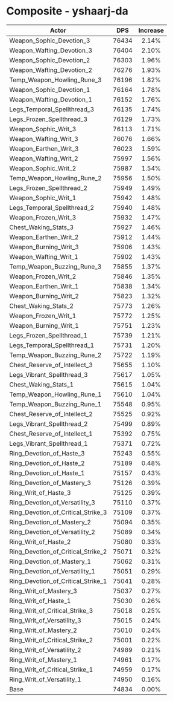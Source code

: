 # Composite - yshaarj-da
| Actor | DPS | Increase |
|---|:---:|:---:|
|Weapon_Sophic_Devotion_3|76434|2.14%|
|Weapon_Wafting_Devotion_3|76404|2.10%|
|Weapon_Sophic_Devotion_2|76303|1.96%|
|Weapon_Wafting_Devotion_2|76276|1.93%|
|Temp_Weapon_Howling_Rune_3|76196|1.82%|
|Weapon_Sophic_Devotion_1|76164|1.78%|
|Weapon_Wafting_Devotion_1|76152|1.76%|
|Legs_Temporal_Spellthread_3|76135|1.74%|
|Legs_Frozen_Spellthread_3|76129|1.73%|
|Weapon_Sophic_Writ_3|76113|1.71%|
|Weapon_Wafting_Writ_3|76076|1.66%|
|Weapon_Earthen_Writ_3|76023|1.59%|
|Weapon_Wafting_Writ_2|75997|1.56%|
|Weapon_Sophic_Writ_2|75987|1.54%|
|Temp_Weapon_Howling_Rune_2|75956|1.50%|
|Legs_Frozen_Spellthread_2|75949|1.49%|
|Weapon_Sophic_Writ_1|75942|1.48%|
|Legs_Temporal_Spellthread_2|75940|1.48%|
|Weapon_Frozen_Writ_3|75932|1.47%|
|Chest_Waking_Stats_3|75927|1.46%|
|Weapon_Earthen_Writ_2|75912|1.44%|
|Weapon_Burning_Writ_3|75906|1.43%|
|Weapon_Wafting_Writ_1|75902|1.43%|
|Temp_Weapon_Buzzing_Rune_3|75855|1.37%|
|Weapon_Frozen_Writ_2|75846|1.35%|
|Weapon_Earthen_Writ_1|75838|1.34%|
|Weapon_Burning_Writ_2|75823|1.32%|
|Chest_Waking_Stats_2|75773|1.26%|
|Weapon_Frozen_Writ_1|75772|1.25%|
|Weapon_Burning_Writ_1|75751|1.23%|
|Legs_Frozen_Spellthread_1|75739|1.21%|
|Legs_Temporal_Spellthread_1|75731|1.20%|
|Temp_Weapon_Buzzing_Rune_2|75722|1.19%|
|Chest_Reserve_of_Intellect_3|75655|1.10%|
|Legs_Vibrant_Spellthread_3|75617|1.05%|
|Chest_Waking_Stats_1|75615|1.04%|
|Temp_Weapon_Howling_Rune_1|75610|1.04%|
|Temp_Weapon_Buzzing_Rune_1|75548|0.95%|
|Chest_Reserve_of_Intellect_2|75525|0.92%|
|Legs_Vibrant_Spellthread_2|75499|0.89%|
|Chest_Reserve_of_Intellect_1|75392|0.75%|
|Legs_Vibrant_Spellthread_1|75371|0.72%|
|Ring_Devotion_of_Haste_3|75243|0.55%|
|Ring_Devotion_of_Haste_2|75189|0.48%|
|Ring_Devotion_of_Haste_1|75157|0.43%|
|Ring_Devotion_of_Mastery_3|75126|0.39%|
|Ring_Writ_of_Haste_3|75125|0.39%|
|Ring_Devotion_of_Versatility_3|75110|0.37%|
|Ring_Devotion_of_Critical_Strike_3|75109|0.37%|
|Ring_Devotion_of_Mastery_2|75094|0.35%|
|Ring_Devotion_of_Versatility_2|75089|0.34%|
|Ring_Writ_of_Haste_2|75080|0.33%|
|Ring_Devotion_of_Critical_Strike_2|75071|0.32%|
|Ring_Devotion_of_Mastery_1|75062|0.31%|
|Ring_Devotion_of_Versatility_1|75051|0.29%|
|Ring_Devotion_of_Critical_Strike_1|75041|0.28%|
|Ring_Writ_of_Mastery_3|75037|0.27%|
|Ring_Writ_of_Haste_1|75030|0.26%|
|Ring_Writ_of_Critical_Strike_3|75018|0.25%|
|Ring_Writ_of_Versatility_3|75015|0.24%|
|Ring_Writ_of_Mastery_2|75010|0.24%|
|Ring_Writ_of_Critical_Strike_2|75001|0.22%|
|Ring_Writ_of_Versatility_2|74989|0.21%|
|Ring_Writ_of_Mastery_1|74961|0.17%|
|Ring_Writ_of_Critical_Strike_1|74959|0.17%|
|Ring_Writ_of_Versatility_1|74950|0.16%|
|Base|74834|0.00%|
